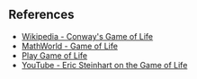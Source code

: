 ## References

- [Wikipedia - Conway's Game of Life](http://en.wikipedia.org/wiki/Conway%27s_Game_of_Life)
- [MathWorld - Game of Life](http://mathworld.wolfram.com/GameofLife.html)
- [Play Game of Life](https://playgameoflife.com)
- [YouTube - Eric Steinhart on the Game of Life](https://www.youtube.com/watch?v=ouipbDkwHWA&ab_channel=EricSteinhart)
